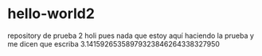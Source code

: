 # hello-world2
repository de prueba 2
holi pues nada que estoy aquí haciendo la prueba y me dicen que escriba
3.14159265358979323846264338327950
